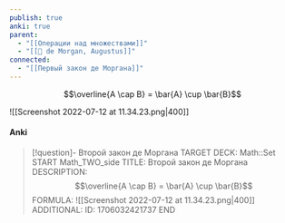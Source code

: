 ```yaml
---
publish: true
anki: true
parent:
  - "[[Операции над множествами]]"
  - "[[👤 de Morgan, Augustus]]"
connected:
  - "[[Первый закон де Моргана]]"
---
```


$$\overline{A \cap B} = \bar{A} \cup \bar{B}$$

![[Screenshot 2022-07-12 at 11.34.23.png|400]]

#### Anki
> [!question]- Второй закон де Моргана
TARGET DECK: Math::Set
START
Math_TWO_side
TITLE: Второй закон де Моргана
DESCRIPTION: $$\overline{A \cap B} = \bar{A} \cup \bar{B}$$
FORMULA: ![[Screenshot 2022-07-12 at 11.34.23.png|400]]
ADDITIONAL:
ID: 1706032421737
END